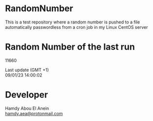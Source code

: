 # RandomNumber    
This is a test repository where a random number is pushed to a file automatically passwordless from a cron job in my Linux CentOS server    
# Random Number of the last run   
11660
      
Last update (GMT +1)    
09/01/23 14:00:02
# Developer    
Hamdy Abou El Anein   
hamdy.aea@protonmail.com
